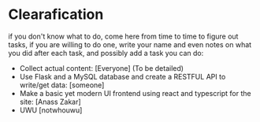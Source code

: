 # Clearafication

if you don't know what to do, come here from time to time to figure out tasks, if you are willing to do one, write your name and even notes on what you did after each task, and possibly add a task you can do:

- Collect actual content: [Everyone] (To be detailed)
- Use Flask and a MySQL database and create a RESTFUL API to write/get data: [someone]
- Make a basic yet modern UI frontend using react and typescript for the site: [Anass Zakar]
- UWU [notwhouwu]
